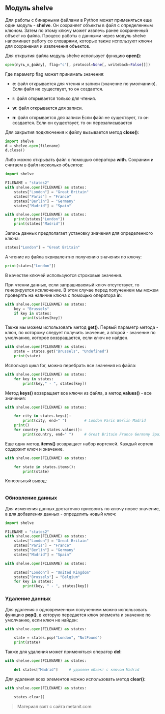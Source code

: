 ## Модуль shelve

Для работы с бинарными файлами в Python может применяться еще один модуль - **shelve**. Он сохраняет объекты в файл с определенным ключом. Затем по этому ключу может извлечь ранее сохраненный объект из файла. Процесс работы с данными через модуль shelve напоминает работу со словарями, которые также используют ключи для сохранения и извлечения объектов.

Для открытия файла модуль shelve использует функцию **open()**:

```py
open(путь_к_файлу[, flag="c"[, protocol=None[, writeback=False]]])
```

Где параметр flag может принимать значения:

- **c**: файл открывается для чтения и записи (значение по умолчанию). Если файл не существует, то он создается.

- **r**: файл открывается только для чтения.

- **w**: файл открывается для записи.

- **n**: файл открывается для записи Если файл не существует, то он создается. Если он существует, то он перезаписывается

Для закрытия подключения к файлу вызывается метод **close()**:

```py
import shelve
d = shelve.open(filename)
d.close()
```

Либо можно открывать файл с помощью оператора **with**. Сохраним и считаем в файл несколько объектов:

```py
import shelve

FILENAME = "states2"
with shelve.open(FILENAME) as states:
    states["London"] = "Great Britain"
    states["Paris"] = "France"
    states["Berlin"] = "Germany"
    states["Madrid"] = "Spain"

with shelve.open(FILENAME) as states:
    print(states["London"])
    print(states["Madrid"])
```

Запись данных предполагает установку значения для определенного ключа:

```py
states["London"] = "Great Britain"
```

А чтение из файла эквивалентно получению значения по ключу:

```py
print(states["London"])
```

В качестве ключей используются строковые значения.

При чтении данных, если запрашиваемый ключ отсутствует, то генерируется исключение. В этом случае перед получением мы можем проверять на наличие ключа с помощью оператора **in**:

```py
with shelve.open(FILENAME) as states:
    key = "Brussels"
    if key in states:
        print(states[key])
```

Также мы можем использовать метод **get()**. Первый параметр метода - ключ, по которому следует получить значение, а второй - значение по умолчанию, которое возвращается, если ключ не найден.

```py
with shelve.open(FILENAME) as states:
    state = states.get("Brussels", "Undefined")
    print(state)
```

Используя цикл for, можно перебрать все значения из файла:

```py
with shelve.open(FILENAME) as states:
    for key in states:
        print(key," - ", states[key])
```

Метод **keys()** возвращает все ключи из файла, а метод **values()** - все значения:

```py
with shelve.open(FILENAME) as states:

    for city in states.keys():
        print(city, end=" ")        # London Paris Berlin Madrid 
    print()
    for country in states.values():
        print(country, end=" ")     # Great Britain France Germany Spain
```

Еще один метод **items()** возвращает набор кортежей. Каждый кортеж содержит ключ и значение.

```py
with shelve.open(FILENAME) as states:

    for state in states.items():
        print(state)
```

Консольный вывод:

```

```

### Обновление данных

Для изменения данных достаточно присвоить по ключу новое значение, а для добавления данных - определить новый ключ:

```py
import shelve

FILENAME = "states2"
with shelve.open(FILENAME) as states:
    states["London"] = "Great Britain"
    states["Paris"] = "France"
    states["Berlin"] = "Germany"
    states["Madrid"] = "Spain"

with shelve.open(FILENAME) as states:

    states["London"] = "United Kingdom"
    states["Brussels"] = "Belgium"
    for key in states:
        print(key, " - ", states[key])
```

### Удаление данных

Для удаления с одновременным получением можно использовать функцию **pop()**, в которую передается ключ элемента и значение по умолчанию, если ключ не найден:

```py
with shelve.open(FILENAME) as states:

    state = states.pop("London", "NotFound")
    print(state)
```

Также для удаления может применяться оператор **del**:

```py
with shelve.open(FILENAME) as states:

    del states["Madrid"]     # удаляем объект с ключом Madrid
```

Для удаления всех элементов можно использовать метод **clear()**:

```py
with shelve.open(FILENAME) as states:

    states.clear()
```


> Материал взят с сайта metanit.com